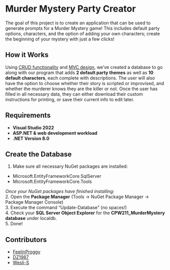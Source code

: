 # Murder Mystery Party Creator

The goal of this project is to create an application that can be used to generate prompts for a Murder Mystery game! This includes default party options, characters, and the option of adding your own characters; create the beginning of your mystery with just a few clicks!

## How it Works
Using [CRUD functionality](https://www.codecademy.com/article/what-is-crud) and [MVC design](https://learn.microsoft.com/en-us/aspnet/mvc/overview/older-versions-1/overview/asp-net-mvc-overview), we’ve created a database to go along with our program that adds **2 default party themes** as well as **10 default characters**, each complete with descriptions. The user will also have the option to choose whether their story is scripted or improvised, and whether the murderer knows they are the killer or not. 
Once the user has filled in all necessary data, they can either download their custom instructions for printing, or save their current info to edit later.

## Requirements
- **Visual Studio 2022**
- **ASP.NET & web development workload**
- **.NET Version 8.0**

## Create the Database
1. Make sure all necessary NuGet packages are installed:
* Microsoft.EntityFrameworkCore.SqlServer
* Microsoft.EntityFrameworkCore.Tools
      
_Once your NuGet packages have finished installing:_   
2. Open the **Package Manager** (Tools -> NuGet Package Manager -> Package Manager Console)   
3. Execute the command “Update-Database” (no spaces!)   
4. Check your **SQL Server Object Explorer** for the **CPW211_MurderMystery database** under localdb.    
5. Done!   

## Contributors
- [FeelinProggy](https://github.com/FeelinProggy)
- [DZ1987](https://github.com/DZ1987)
- [Wesli-S](https://github.com/Wesli-S)
